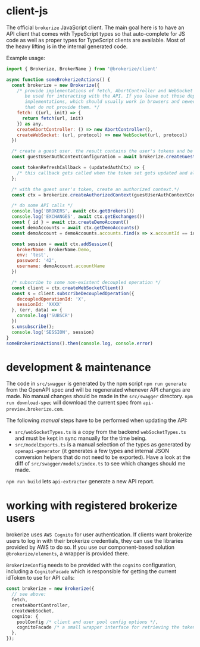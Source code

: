 # client-js

The official `brokerize` JavaScript client. The main goal here is to have an API client that comes with TypeScript types so that auto-complete for JS code as well as proper types for TypeScript clients are available. Most of the heavy lifting is in the internal generated code.

Example usage:

```javascript
import { Brokerize, BrokerName } from '@brokerize/client'

async function someBrokerizeActions() {
  const brokerize = new Brokerize({
    /* provide implementations of fetch, AbortController and WebSocket that will
       be used for interacting with the API. If you leave out those dependencies, they will default to globally available
       implementations, which should usually work in browsers and newer Node.JS environments, but may fail in other JS environments
       that do not provide them. */
    fetch: ((url, init) => {
      return fetch(url, init)
    }) as any,
    createAbortController: () => new AbortController(),
    createWebSocket: (url, protocol) => new WebSocket(url, protocol)
  })

  /* create a guest user. the result contains the user's tokens and be stored, e.g. in a cookie or session storage */
  const guestUserAuthContextConfiguration = await brokerize.createGuestUser()

  const tokenRefreshCallback = (updatedAuthCtx) => {
    /* this callback gets called when the token set gets updated and allows you to store it */
  };

  /* with the guest user's token, create an authorized context.*/
  const ctx = brokerize.createAuthorizedContext(guestUserAuthContextConfiguration, tokenRefreshCallback);

  /* do some API calls */
  console.log('BROKERS', await ctx.getBrokers())
  console.log('EXCHANGES', await ctx.getExchanges())
  const { id } = await ctx.createDemoAccount()
  const demoAccounts = await ctx.getDemoAccounts()
  const demoAccount = demoAccounts.accounts.find(x => x.accountId == id)

  const session = await ctx.addSession({
    brokerName: BrokerName.Demo,
    env: 'test',
    password: '42',
    username: demoAccount.accountName
  })

  /* subscribe to some non-existent decoupled operation */
  const client = ctx.createWebSocketClient()
  const s = client.subscribeDecoupledOperation({
    decoupledOperationId: 'X',
    sessionId: 'XXXX'
  }, (err, data) => {
    console.log('SUBSCR')
  })
  s.unsubscribe();
  console.log('SESSION', session)
}
someBrokerizeActions().then(console.log, console.error)
```

# development & maintenance

The code in `src/swagger` is generated by the npm script `npm run generate` from the OpenAPI spec and will be regenerated whenever API changes are made. No manual changes should be made in the `src/swagger` directory. `npm run download-spec` will download the current spec from `api-preview.brokerize.com`.

The following _manual_ steps have to be performed when updating the API:

- `src/webSocketTypes.ts` is a copy from the backend `webSocketTypes.ts` and must be kept in sync manually for the time being.
- `src/modelExports.ts` is a manual selection of the types as generated by `openapi-generator` (it generates a few types and internal JSON conversion helpers that do not need to be exported). Have a look at the diff of `src/swagger/models/index.ts` to see which changes should me made.

`npm run build` lets `api-extractor` generate a new API report.

# working with registered brokerize users

brokerize uses `AWS Cognito` for user authentication. If clients want brokerize users to log in with their brokerize credentials, they can use the libraries provided by AWS to do so. If you use our component-based solution `@brokerize/elements`, a wrapper is provided there.

`BrokerizeConfig` needs to be provided with the `cognito` configuration, including a `CognitoFacade` which is responsible for getting the current idToken to use for API calls:

```typescript
const brokerize = new Brokerize({
  // see above:
  fetch,
  createAbortController,
  createWebSocket,
  cognito: {
    poolConfig /* client and user pool config options */,
    cognitoFacade /* a small wrapper interface for retrieving the token */,
  },
});
```
